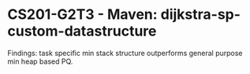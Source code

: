 # CS201-G2T3 - Maven: dijkstra-sp-custom-datastructure

Findings: task specific min stack structure outperforms general purpose min heap based PQ.
